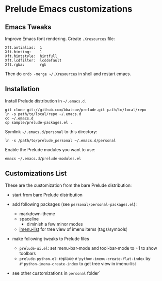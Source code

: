 # Prelude Emacs customizations

## Emacs Tweaks

Improve Emacs font rendering. Create `.Xresources` file:

```
Xft.antialias:  1
Xft.hinting:    1
Xft.hintstyle:  hintfull
Xft.lcdfilter:  lcddefault
Xft.rgba:       rgb
```

Then do `xrdb -merge ~/.Xresources` in shell and restart emacs.

## Installation

Install Prelude distribution in `~/.emacs.d`.

    git clone git://github.com/bbatsov/prelude.git path/to/local/repo
    ln -s path/to/local/repo ~/.emacs.d
    cd ~/.emacs.d
    cp sample/prelude-packages.el .

Symlink `~/.emacs.d/personal` to this directory:

    ln -s /path/to/prelude_personal ~/.emacs.d/personal

Enable the Prelude modules you want to use:

    emacs ~/.emacs.d/prelude-modules.el

## Customizations List

These are the customization from the bare Prelude distribution:

- start from bare Prelude distribution

- add following packages (see `personal/personal-packages.el`):
  + markdown-theme
  + spaceline
    - diminish a few minor modes
  + [imenu-list](https://github.com/bmag/imenu-list) for tree view of imenu items (tags/symbols)

- make following tweaks to Prelude files
  + `prelude-ui.el`: set menu-bar-mode and tool-bar-mode to +1 to show toolbars
  + `prelude-python.el`: replace `#'python-imenu-create-flat-index` by `#'python-imenu-create-index` to get tree view in imenu-list

- see other customizations in `personal` folder`

